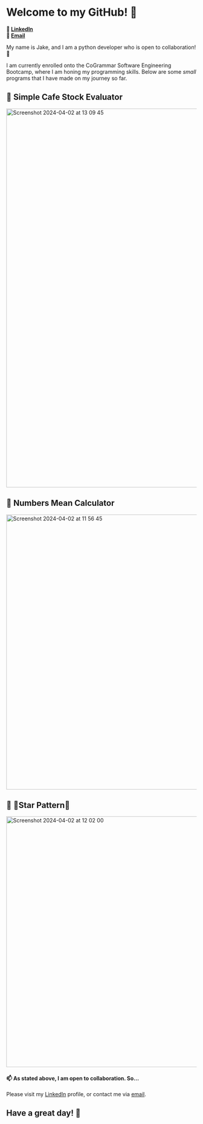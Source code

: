 # Welcome to my GitHub! 🧸
**🚀 [LinkedIn](linkedin.com/in/jake-waterhouse-14668b282) <br />📨 [Email](mailto:jake.zan111@gmail.com)**

My name is Jake, and I am a python developer who is open to collaboration! 🙌

I am currently enrolled onto the CoGrammar Software Engineering Bootcamp, where I am honing my programming skills. Below are some _small_ programs that I have made on my journey so far.

## 🔘 Simple Cafe Stock Evaluator
<img width="1003" alt="Screenshot 2024-04-02 at 13 09 45" src="https://github.com/jake-wh/jake-wh/assets/138594425/d34431bd-76c7-402d-9568-70fc3b28fd24">

## 🔘 Numbers Mean Calculator
<img width="728" alt="Screenshot 2024-04-02 at 11 56 45" src="https://github.com/jake-wh/jake-wh/assets/138594425/8d8cfe8b-8443-415e-9e6a-cd9efa6010b7">

## 🔘 🌟Star Pattern🌟
<img width="664" alt="Screenshot 2024-04-02 at 12 02 00" src="https://github.com/jake-wh/jake-wh/assets/138594425/5c0bac4c-5c2b-49bf-a74e-9b6061313194">

#### 📫 As stated above, I am open to collaboration. So...
Please visit my [LinkedIn](linkedin.com/in/jake-waterhouse-14668b282) profile, or contact me via [email](mailto:jake.zan111@gmail.com). 

## Have a great day! 🙌

<!--
**jake-wh/jake-wh** is a ✨ _special_ ✨ repository because its `README.md` (this file) appears on your GitHub profile.

Here are some ideas to get you started:

- 🔭 I’m currently working on ...
- 🌱 I’m currently learning ...
- 👯 I’m looking to collaborate on ...
- 🤔 I’m looking for help with ...
- 💬 Ask me about ...
- 📫 How to reach me: ...
- 😄 Pronouns: ...
- ⚡ Fun fact: ...
-->
